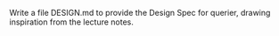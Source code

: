 Write a file DESIGN.md to provide the Design Spec for querier, drawing inspiration from the lecture notes.